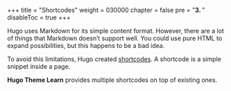 +++
title = "Shortcodes"
weight = 030000
chapter = false
pre = "<b>3. </b>"
disableToc = true
+++

Hugo uses Markdown for its simple content format. However, there are a lot of things that Markdown doesn’t support well. You could use pure HTML to expand possibilities, but this happens to be a bad idea.

To avoid this limitations, Hugo created [shortcodes](https://gohugo.io/extras/shortcodes/). A shortcode is a simple snippet inside a page.

**Hugo Theme Learn** provides multiple shortcodes on top of existing ones.
